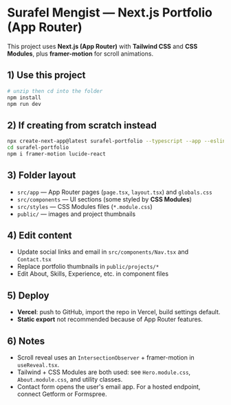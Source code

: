 # Surafel Mengist — Next.js Portfolio (App Router)

This project uses **Next.js (App Router)** with **Tailwind CSS** and **CSS Modules**, plus **framer-motion** for scroll animations.

## 1) Use this project
```bash
# unzip then cd into the folder
npm install
npm run dev
```

## 2) If creating from scratch instead
```bash
npx create-next-app@latest surafel-portfolio --typescript --app --eslint --src-dir --tailwind
cd surafel-portfolio
npm i framer-motion lucide-react
```

## 3) Folder layout
- `src/app` — App Router pages (`page.tsx`, `layout.tsx`) and `globals.css`
- `src/components` — UI sections (some styled by **CSS Modules**)
- `src/styles` — CSS Modules files (`*.module.css`)
- `public/` — images and project thumbnails

## 4) Edit content
- Update social links and email in `src/components/Nav.tsx` and `Contact.tsx`
- Replace portfolio thumbnails in `public/projects/*`
- Edit About, Skills, Experience, etc. in component files

## 5) Deploy
- **Vercel**: push to GitHub, import the repo in Vercel, build settings default.
- **Static export** not recommended because of App Router features.

## 6) Notes
- Scroll reveal uses an `IntersectionObserver` + framer-motion in `useReveal.tsx`.
- Tailwind + CSS Modules are both used: see `Hero.module.css`, `About.module.css`, and utility classes.
- Contact form opens the user's email app. For a hosted endpoint, connect Getform or Formspree.
